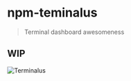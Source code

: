 # npm-teminalus

> Terminal dashboard awesomeness

## WIP

![Terminalus](https://raw.githubusercontent.com/codemachiner/npm-teminalus/master/docs/terminal.png)
